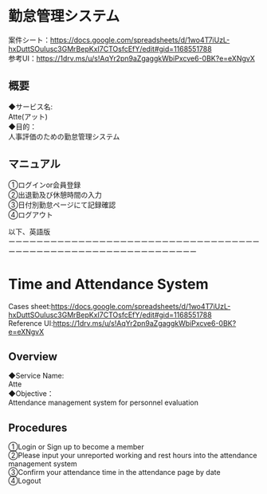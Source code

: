 # 勤怠管理システム
案件シート：https://docs.google.com/spreadsheets/d/1wo4T7iUzL-hxDuttSOuIusc3GMrBepKxI7CTOsfcEfY/edit#gid=1168551788<br>
参考UI：https://1drv.ms/u/s!AqYr2pn9aZgaggkWbiPxcve6-0BK?e=eXNgvX<br>

## 概要<br>
◆サービス名:<br>
Atte(アット)　<br>
◆目的：<br>
人事評価のための勤怠管理システム<br>

## マニュアル<br>
①ログインor会員登録<br>
②出退勤及び休憩時間の入力<br>
③日付別勤怠ページにて記録確認<br>
④ログアウト<br>

以下、英語版<br>
ーーーーーーーーーーーーーーーーーーーーーーーーーーーーーーーーーーーーーーーーーーーーーーーーーーーーーーーーーーーーーーー<br>

# Time and Attendance System
Cases sheet:https://docs.google.com/spreadsheets/d/1wo4T7iUzL-hxDuttSOuIusc3GMrBepKxI7CTOsfcEfY/edit#gid=1168551788<br>
Reference UI:https://1drv.ms/u/s!AqYr2pn9aZgaggkWbiPxcve6-0BK?e=eXNgvX<br>

## Overview<br>
◆Service Name:<br>
Atte<br>
◆Objective：<br>
Attendance management system for personnel evaluation<br>

## Procedures<br>
①Login or Sign up to become a member<br>
②Please input your unreported working and rest hours into the attendance management system<br>
③Confirm your attendance time in the attendance page by date<br>
④Logout<br>
